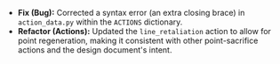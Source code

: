 *   **Fix (Bug):** Corrected a syntax error (an extra closing brace) in `action_data.py` within the `ACTIONS` dictionary.
*   **Refactor (Actions):** Updated the `line_retaliation` action to allow for point regeneration, making it consistent with other point-sacrifice actions and the design document's intent.